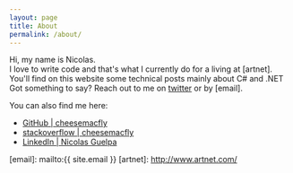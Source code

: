 ```yaml
---
layout: page
title: About
permalink: /about/
---
```

Hi, my name is Nicolas.  
I love to write code and that's what I currently do for a living at [artnet].  
You'll find on this website some technical posts mainly about C# and .NET  
Got something to say? Reach out to me on [twitter] or by [email].

You can also find me here:

 - [GitHub \| cheesemacfly](https://github.com/cheesemacfly)
 - [stackoverflow \| cheesemacfly](https://stackoverflow.com/users/1443490)
 - [LinkedIn \| Nicolas Guelpa](https://www.linkedin.com/in/nicolasguelpa)

[twitter]: https://twitter.com/cheesemacfly
[email]: mailto:{{ site.email }}
[artnet]: http://www.artnet.com/
